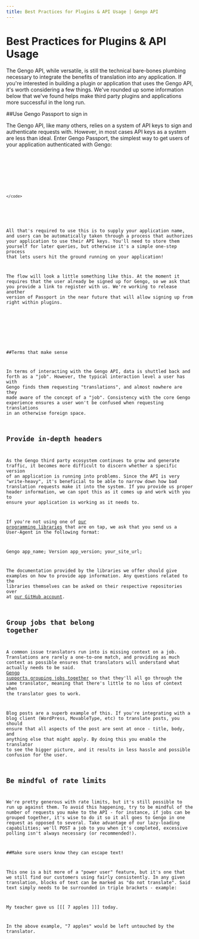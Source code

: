 ```yaml
---
title: Best Practices for Plugins & API Usage | Gengo API
---
```


# Best Practices for Plugins & API Usage

The Gengo API, while versatile, is still the technical bare-bones plumbing necessary to integrate the benefits of translation into any application. If you're interested in building a plugin or application that uses the Gengo API, it's worth considering a few things. We've rounded up some information below that we've found helps make third party plugins and applications more successful in the long run.

##Use Gengo Passport to sign in

The Gengo API, like many others, relies on a system of API keys to sign and authenticate requests with. However, in most cases API keys as a system are less than ideal. Enter Gengo Passport, the simplest way to get users of your application authenticated with Gengo:

<pre class='highlight'>
    <code class='language-javascript'>
<div id="mygengo_button"></div>

<script type="text/javascript" src="http://ogneg.com/js/passport.min.js"></script>
<script type="text/javascript">

var passport = new MyGengoPassport({
    // Your application name
    appName: 'myWork',

    // HTML ID to set as the sign-in button
    button: 'mygengo_button',

    // Choose from 'largeBlue', 'largeWhite', 'smallBlue', 'smallWhite'
    buttonStyle: 'largeBlue',

    // Your custom function to run when they're signed in!
    on_authentication: function(data) {
        // data.public_key
        // data.private_key
    }
});
</script>
    </code>
</pre>

All that's required to use this is to supply your application name, and users can be automatically taken through a process that authorizes your application to use their API keys. You'll need to store them yourself for later queries, but otherwise it's a simple one-step process that lets users hit the ground running on your application!

The flow will look a little something like this. At the moment it requires that the user already be signed up for Gengo, so we ask that you provide a link to register with us. We're working to release another version of Passport in the near future that will allow signing up from right within plugins.

<div id="mygengo_passport_signin" style="margin: 0 auto;"></div>

<div id="dat_form" style="display: none; margin: 0 auto 10px; width: 700px;">

    <p style="float: left; margin-right: 10px;">
                    <label style="display: block; font-weight: bold;">Your Public Key</label> <input id="public_key" style="width: 320px; padding: 3px; background: #f9f9f9; border: 1px solid #c9c9c9; border-radius: 2px; display: block;" value="" />
    </p>

    <p style="float: left;">
                    <label style="display: block; font-weight: bold;">Your Private Key</label> <input id="private_key" style="width: 320px; padding: 3px; background: #f9f9f9; border: 1px solid #c9c9c9; border-radius: 2px; display: block;" value="" />
    </p>
</div>

<script type="text/javascript" src="http://ogneg.com/js/passport.min.js"></script><script type="text/javascript">
        var passport = new MyGengoPassport({
            appName: 'myWork',
            button: document.getElementById('mygengo_passport_signin'),
            buttonStyle: 'largeBlue',
modal: false,
            on_authentication: function(data) {
                document.getElementById('public_key').value = data.public_key;
                document.getElementById('private_key').value = data.private_key;
                $('#dat_form').slideDown('slow');
            }
        });
</script>

##Terms that make sense

In terms of interacting with the Gengo API, data is shuttled back and forth as a "job". However, the typical interaction level a user has with Gengo finds them requesting "translations", and almost nowhere are they made aware of the concept of a "job". Consistency with the core Gengo experience ensures a user won't be confused when requesting translations in an otherwise foreign space.

## Provide in-depth headers

As the Gengo third party ecosystem continues to grow and generate traffic, it becomes more difficult to discern whether a specific version of an application is running into problems. Since the API is very "write-heavy", it's beneficial to be able to narrow down how bad translation requests make it into the system. If you provide us proper header information, we can spot this as it comes up and work with you to ensure your application is working as it needs to.

If you're not using one of <a href='/overview/client_libraries/'>our programming libraries</a> that are on tap, we ask that you send us a User-Agent in the following format:

Gengo app_name; Version app_version; your_site_url;

The documentation provided by the libraries we offer should give examples on how to provide app information. Any questions related to the libraries themselves can be asked on their respective repositories over at <a href='http://github.com/mygengo'>our GitHub account</a>.

## Group jobs that belong together

A common issue translators run into is missing context on a job. Translations are rarely a one-to-one match, and providing as much context as possible ensures that translators will understand what actually needs to be said. <a href='http://gengo.com/api/developer-docs/methods/translate-jobs-post/'>Gengo supports grouping jobs together</a> so that they'll all go through the same translator, meaning that there's little to no loss of context when the translator goes to work.

Blog posts are a superb example of this. If you're integrating with a blog client (WordPress, MovableType, etc) to translate posts, you should ensure that all aspects of the post are sent at once - title, body, and anything else that might apply. By doing this you enable the translator to see the bigger picture, and it results in less hassle and possible confusion for the user.

## Be mindful of rate limits

We're pretty generous with rate limits, but it's still possible to run up against them. To avoid this happening, try to be mindful of the number of requests you make to the API - for instance, if jobs can be grouped together, it's wise to do it so it all goes to Gengo in one request as opposed to several. Take advantage of our lazy-loading capabilities; we'll POST a job to you when it's completed, excessive polling isn't always necessary (or recommended!).

##Make sure users know they can escape text!

This one is a bit more of a "power user" feature, but it's one that we still find our customers using fairly consistently. In any given translation, blocks of text can be marked as "do not translate". Said text simply needs to be surrounded in triple brackets - example:

My teacher gave us [[[ 7 apples ]]] today.

In the above example, "7 apples" would be left untouched by the translator.